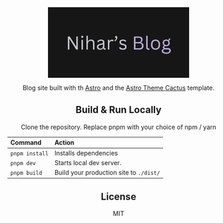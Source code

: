 <div align="center">

<img width="" src="public/social-card.png"  width=160 height=160  align="center">

Blog site built with th [Astro](https://astro.build/) and the [Astro Theme Cactus](https://github.com/chrismwilliams/astro-theme-cactus) template.

## Build & Run Locally

Clone the repository.
Replace pnpm with your choice of npm / yarn

| Command          | Action                                                         |
| :--------------- | :------------------------------------------------------------- |
| `pnpm install`   | Installs dependencies                                          |
| `pnpm dev`       | Starts local dev server.                    |
| `pnpm build`     | Build your production site to `./dist/`                        |

## License

MIT
